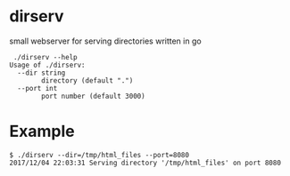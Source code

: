 # dirserv
small webserver for serving directories written in go

     ./dirserv --help
    Usage of ./dirserv:
      --dir string
        	directory (default ".")
      --port int
        	port number (default 3000)


# Example

    $ ./dirserv --dir=/tmp/html_files --port=8080
    2017/12/04 22:03:31 Serving directory '/tmp/html_files' on port 8080
